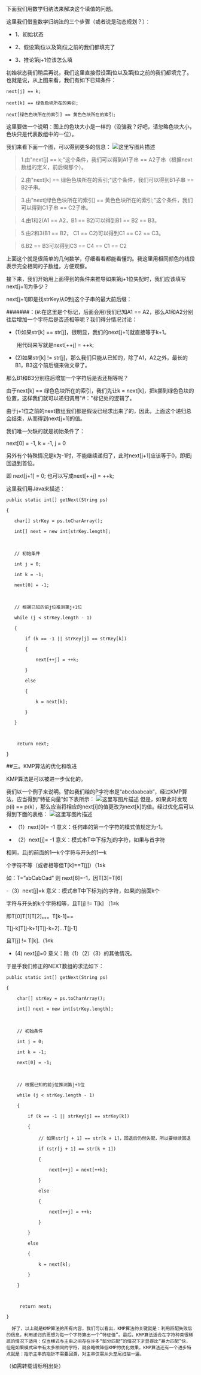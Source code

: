下面我们用数学归纳法来解决这个填值的问题。

这里我们借鉴数学归纳法的三个步骤（或者说是动态规划？）：

- 1、初始状态

- 2、假设第j位以及第j位之前的我们都填完了

- 3、推论第j+1位该怎么填

初始状态我们稍后再说，我们这里直接假设第j位以及第j位之前的我们都填完了。也就是说，从上图来看，我们有如下已知条件：
```
next[j] == k;

next[k] == 绿色色块所在的索引;

next[绿色色块所在的索引] == 黄色色块所在的索引;
```

这里要做一个说明：图上的色块大小是一样的（没骗我？好吧，请忽略色块大小，色块只是代表数组中的一位）。

我们来看下面一个图，可以得到更多的信息：
![这里写图片描述](http://img.blog.csdn.net/20180205195850445?watermark/2/text/aHR0cDovL2Jsb2cuY3Nkbi5uZXQvZ2l0aHViXzM4ODg1Mjk2/font/5a6L5L2T/fontsize/400/fill/I0JBQkFCMA==/dissolve/70/gravity/SouthEast)
>1.由"next[j] == k;"这个条件，我们可以得到A1子串 == A2子串（根据next数组的定义，前后缀那个）。

>2.由"next[k] == 绿色色块所在的索引;"这个条件，我们可以得到B1子串 == B2子串。

>3.由"next[绿色色块所在的索引] == 黄色色块所在的索引;"这个条件，我们可以得到C1子串 == C2子串。

>4.由1和2(A1 == A2，B1 == B2)可以得到B1 == B2 == B3。

>5.由2和3(B1 == B2， C1 == C2)可以得到C1 == C2 == C3。

>6.B2 == B3可以得到C3 == C4 == C1 == C2

上面这个就是很简单的几何数学，仔细看看都能看懂的。我这里用相同颜色的线段表示完全相同的子数组，方便观察。

 

接下来，我们开始用上面得到的条件来推导如果第j+1位失配时，我们应该填写next[j+1]为多少？

next[j+1]即是找strKey从0到j这个子串的最大前后缀：

#######：(#:在这里是个标记，后面会用)我们已知A1 == A2，那么A1和A2分别往后增加一个字符后是否还相等呢？我们得分情况讨论：

- (1)如果str[k] == str[j]，很明显，我们的next[j+1]就直接等于k+1。

　　用代码来写就是next[++j] = ++k;

- (2)如果str[k] != str[j]，那么我们只能从已知的，除了A1，A2之外，最长的B1，B3这个前后缀来做文章了。

那么B1和B3分别往后增加一个字符后是否还相等呢？

由于next[k] == 绿色色块所在的索引，我们先让k = next[k]，把k挪到绿色色块的位置，这样我们就可以递归调用"#："标记处的逻辑了。

 

由于j+1位之前的next数组我们都是假设已经求出来了的，因此，上面这个递归总会结束，从而得到next[j+1]的值。

 

我们唯一欠缺的就是初始条件了：

next[0] = -1,  k = -1, j = 0

另外有个特殊情况是k为-1时，不能继续递归了，此时next[j+1]应该等于0，即把j回退到首位。

即 next[j+1] = 0; 也可以写成next[++j] = ++k;

 这里我们用Java来描述：
 ```
 public static int[] getNext(String ps)

{

    char[] strKey = ps.toCharArray();

    int[] next = new int[strKey.length];



    // 初始条件

    int j = 0;

    int k = -1;

    next[0] = -1;

 

    // 根据已知的前j位推测第j+1位

    while (j < strKey.length - 1)

    {

        if (k == -1 || strKey[j] == strKey[k])

        {

            next[++j] = ++k;

        }

        else

        {

            k = next[k];

        }

    }



     return next;

}

```
##三。KMP算法的优化和改进



KMP算法是可以被进一步优化的。

我们以一个例子来说明。譬如我们给的P字符串是“abcdaabcab”，经过KMP算法，应当得到“特征向量”如下表所示：
![这里写图片描述](http://img.blog.csdn.net/20180205200048696?watermark/2/text/aHR0cDovL2Jsb2cuY3Nkbi5uZXQvZ2l0aHViXzM4ODg1Mjk2/font/5a6L5L2T/fontsize/400/fill/I0JBQkFCMA==/dissolve/70/gravity/SouthEast)
但是，如果此时发现p(i) == p(k），那么应当将相应的next[i]的值更改为next[k]的值。经过优化后可以得到下面的表格：
![这里写图片描述](http://img.blog.csdn.net/20180205200107143?watermark/2/text/aHR0cDovL2Jsb2cuY3Nkbi5uZXQvZ2l0aHViXzM4ODg1Mjk2/font/5a6L5L2T/fontsize/400/fill/I0JBQkFCMA==/dissolve/70/gravity/SouthEast)
- （1）next[0]= -1 意义：任何串的第一个字符的模式值规定为-1。

- （2）next[j]= -1 意义：模式串T中下标为j的字符，如果与首字符

相同，且j的前面的1—k个字符与开头的1—k

个字符不等（或者相等但T[k]==T[j]）（1≤k

如：T=”abCabCad” 则 next[6]=-1，因T[3]=T[6]

-（3）next[j]=k 意义：模式串T中下标为j的字符，如果j的前面k个

字符与开头的k个字符相等，且T[j] != T[k] （1≤k

即T[0]T[1]T[2]。。。T[k-1]==

T[j-k]T[j-k+1]T[j-k+2]…T[j-1]

且T[j] != T[k].（1≤k

- (4) next[j]=0 意义：除（1）（2）（3）的其他情况。



于是乎我们修正的NEXT数组的求法如下：
```
public static int[] getNext(String ps)

{

    char[] strKey = ps.toCharArray();

    int[] next = new int[strKey.length];



    // 初始条件

    int j = 0;

    int k = -1;

    next[0] = -1;

 

    // 根据已知的前j位推测第j+1位

    while (j < strKey.length - 1)

    {

        if (k == -1 || strKey[j] == strKey[k])

        {

            // 如果str[j + 1] == str[k + 1]，回退后仍然失配，所以要继续回退

            if (str[j + 1] == str[k + 1])

            {

                next[++j] = next[++k];

            }

            else

            {

                next[++j] = ++k;

            }

        }

        else

        {

            k = next[k];

        }

    }



     return next;

}
```
      好了，以上就是KMP算法的所有内容，我们可以看出，KMP算法的关键就是：利用匹配失败后的信息，利用递归的思想为每一个字符算出一个“特征值”。最后，KMP算法适合在字符种类很稀疏的情况下适用：仅当模式与主串之间存在许多“部分匹配”的情况下才显得比“暴力匹配”快，但是如果模式串中有太多相同的字符，就会略微降低KMP的优化效果。KMP算法还有一个进步特点就是：指示主串的指针不需要回溯，对主串仅需从头至尾扫描一遍。



（如需转载请标明出处）